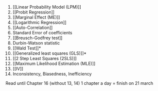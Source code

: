 1) [[Linear Probability Model (LPM)]]
2) [[Probit Regression]]
3) [[Marginal Effect (ME)]]
4) [[Logarithmic Regression]]
5) [[Auto-Correlation]]
6) Standard Error of coefficients
7) [[Breusch-Godfrey test]]
8) Durbin-Watson statistic
9) [[Wald Test]]*
10) [[Generalized least squares (GLS)]]*
11) [[2 Step Least Squares (2SLS)]]
12) [[Maximum Likelihood Estimation (MLE)]]
13) [[IV]] 
14) Inconsistency, Biasedness, Inefficiency


Read until Chapter 16 (without 13, 14)
1 chapter a day = finish on 21 march
